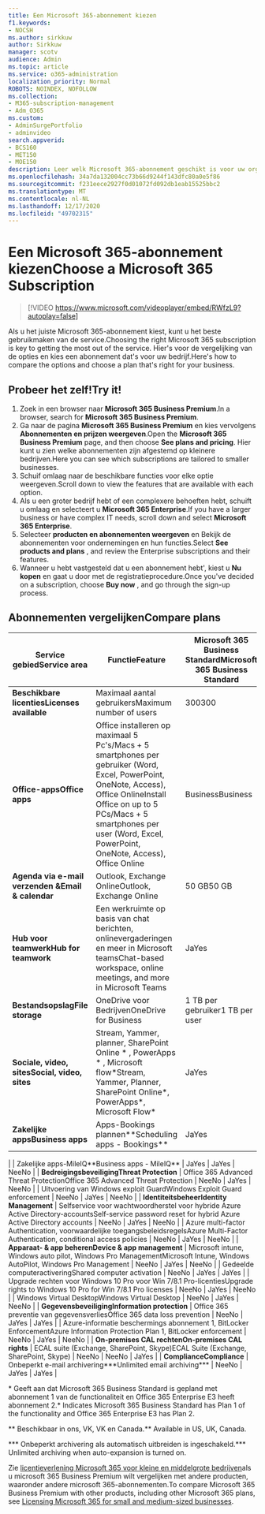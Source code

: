 ```yaml
---
title: Een Microsoft 365-abonnement kiezen
f1.keywords:
- NOCSH
ms.author: sirkkuw
author: Sirkkuw
manager: scotv
audience: Admin
ms.topic: article
ms.service: o365-administration
localization_priority: Normal
ROBOTS: NOINDEX, NOFOLLOW
ms.collection:
- M365-subscription-management
- Adm_O365
ms.custom:
- AdminSurgePortfolio
- adminvideo
search.appverid:
- BCS160
- MET150
- MOE150
description: Leer welk Microsoft 365-abonnement geschikt is voor uw organisatie.
ms.openlocfilehash: 34a7da132004cc73b66d9244f143dfc80a0e5f86
ms.sourcegitcommit: f231eece2927f0d01072fd092db1eab15525bbc2
ms.translationtype: MT
ms.contentlocale: nl-NL
ms.lasthandoff: 12/17/2020
ms.locfileid: "49702315"
---
```

# <a name="choose-a-microsoft-365-subscription"></a><span data-ttu-id="3a84c-103">Een Microsoft 365-abonnement kiezen</span><span class="sxs-lookup"><span data-stu-id="3a84c-103">Choose a Microsoft 365 Subscription</span></span>

> [!VIDEO https://www.microsoft.com/videoplayer/embed/RWfzL9?autoplay=false]

<span data-ttu-id="3a84c-104">Als u het juiste Microsoft 365-abonnement kiest, kunt u het beste gebruikmaken van de service.</span><span class="sxs-lookup"><span data-stu-id="3a84c-104">Choosing the right Microsoft 365 subscription is key to getting the most out of the service.</span></span> <span data-ttu-id="3a84c-105">Hier&#39;s voor de vergelijking van de opties en kies een abonnement dat&#39;s voor uw bedrijf.</span><span class="sxs-lookup"><span data-stu-id="3a84c-105">Here&#39;s how to compare the options and choose a plan that&#39;s right for your business.</span></span>

## <a name="try-it"></a><span data-ttu-id="3a84c-106">Probeer het zelf!</span><span class="sxs-lookup"><span data-stu-id="3a84c-106">Try it!</span></span>

1. <span data-ttu-id="3a84c-107">Zoek in een browser naar  **Microsoft 365 Business Premium**.</span><span class="sxs-lookup"><span data-stu-id="3a84c-107">In a browser, search for  **Microsoft 365 Business Premium**.</span></span>
2. <span data-ttu-id="3a84c-108">Ga naar de pagina  **Microsoft 365 Business Premium**  en kies vervolgens  **Abonnementen en prijzen weergeven**.</span><span class="sxs-lookup"><span data-stu-id="3a84c-108">Open the  **Microsoft 365 Business Premium**  page, and then choose  **See plans and pricing**.</span></span> <span data-ttu-id="3a84c-109">Hier kunt u zien welke abonnementen zijn afgestemd op kleinere bedrijven.</span><span class="sxs-lookup"><span data-stu-id="3a84c-109">Here you can see which subscriptions are tailored to smaller businesses.</span></span>
3. <span data-ttu-id="3a84c-110">Schuif omlaag naar de beschikbare functies voor elke optie weergeven.</span><span class="sxs-lookup"><span data-stu-id="3a84c-110">Scroll down to view the features that are available with each option.</span></span>
4. <span data-ttu-id="3a84c-111">Als u een groter bedrijf hebt of een complexere behoeften hebt, schuift u omlaag en selecteert u  **Microsoft 365 Enterprise**.</span><span class="sxs-lookup"><span data-stu-id="3a84c-111">If you have a larger business or have complex IT needs, scroll down and select  **Microsoft 365 Enterprise**.</span></span>
5. <span data-ttu-id="3a84c-112">Selecteer  **producten en abonnementen weergeven** en Bekijk de abonnementen voor ondernemingen en hun functies.</span><span class="sxs-lookup"><span data-stu-id="3a84c-112">Select  **See products and plans** , and review the Enterprise subscriptions and their features.</span></span>
6. <span data-ttu-id="3a84c-113">Wanneer u hebt vastgesteld dat u een abonnement hebt&#39;, kiest u  **Nu kopen** en gaat u door met de registratieprocedure.</span><span class="sxs-lookup"><span data-stu-id="3a84c-113">Once you&#39;ve decided on a subscription, choose  **Buy now** , and go through the sign-up process.</span></span>

## <a name="compare-plans"></a><span data-ttu-id="3a84c-114">Abonnementen vergelijken</span><span class="sxs-lookup"><span data-stu-id="3a84c-114">Compare plans</span></span>

| <span data-ttu-id="3a84c-115">**Service gebied**</span><span class="sxs-lookup"><span data-stu-id="3a84c-115">**Service area**</span></span> | <span data-ttu-id="3a84c-116">**Functie**</span><span class="sxs-lookup"><span data-stu-id="3a84c-116">**Feature**</span></span> | <span data-ttu-id="3a84c-117">**Microsoft 365 Business Standard**</span><span class="sxs-lookup"><span data-stu-id="3a84c-117">**Microsoft 365 Business Standard**</span></span> | <span data-ttu-id="3a84c-118">**Microsoft 365 Business Premium**</span><span class="sxs-lookup"><span data-stu-id="3a84c-118">**Microsoft 365 Business Premium**</span></span> | <span data-ttu-id="3a84c-119">**Office 365 Enterprise E3**</span><span class="sxs-lookup"><span data-stu-id="3a84c-119">**Office 365 Enterprise E3**</span></span> |
| --- | --- | --- | --- | --- |
| <span data-ttu-id="3a84c-120">**Beschikbare licenties**</span><span class="sxs-lookup"><span data-stu-id="3a84c-120">**Licenses available**</span></span> | <span data-ttu-id="3a84c-121">Maximaal aantal gebruikers</span><span class="sxs-lookup"><span data-stu-id="3a84c-121">Maximum number of users</span></span> | <span data-ttu-id="3a84c-122">300</span><span class="sxs-lookup"><span data-stu-id="3a84c-122">300</span></span> | <span data-ttu-id="3a84c-123">300</span><span class="sxs-lookup"><span data-stu-id="3a84c-123">300</span></span> | <span data-ttu-id="3a84c-124">Begrensd</span><span class="sxs-lookup"><span data-stu-id="3a84c-124">Unlimited</span></span> |
| <span data-ttu-id="3a84c-125">**Office-apps**</span><span class="sxs-lookup"><span data-stu-id="3a84c-125">**Office apps**</span></span> | <span data-ttu-id="3a84c-126">Office installeren op maximaal 5 Pc's/Macs + 5 smartphones per gebruiker (Word, Excel, PowerPoint, OneNote, Access), Office Online</span><span class="sxs-lookup"><span data-stu-id="3a84c-126">Install Office on up to 5 PCs/Macs + 5 smartphones per user (Word, Excel, PowerPoint, OneNote, Access), Office Online</span></span> | <span data-ttu-id="3a84c-127">Business</span><span class="sxs-lookup"><span data-stu-id="3a84c-127">Business</span></span> | <span data-ttu-id="3a84c-128">Business</span><span class="sxs-lookup"><span data-stu-id="3a84c-128">Business</span></span> | <span data-ttu-id="3a84c-129">ProPlus</span><span class="sxs-lookup"><span data-stu-id="3a84c-129">ProPlus</span></span> |
| <span data-ttu-id="3a84c-130">**Agenda via e-mail verzenden &amp;**</span><span class="sxs-lookup"><span data-stu-id="3a84c-130">**Email &amp; calendar**</span></span> | <span data-ttu-id="3a84c-131">Outlook, Exchange Online</span><span class="sxs-lookup"><span data-stu-id="3a84c-131">Outlook, Exchange Online</span></span> | <span data-ttu-id="3a84c-132">50 GB</span><span class="sxs-lookup"><span data-stu-id="3a84c-132">50 GB</span></span> | <span data-ttu-id="3a84c-133">50 GB</span><span class="sxs-lookup"><span data-stu-id="3a84c-133">50 GB</span></span> | <span data-ttu-id="3a84c-134">100 GB</span><span class="sxs-lookup"><span data-stu-id="3a84c-134">100 GB</span></span> |
| <span data-ttu-id="3a84c-135">**Hub voor teamwerk**</span><span class="sxs-lookup"><span data-stu-id="3a84c-135">**Hub for teamwork**</span></span> | <span data-ttu-id="3a84c-136">Een werkruimte op basis van chat berichten, onlinevergaderingen en meer in Microsoft teams</span><span class="sxs-lookup"><span data-stu-id="3a84c-136">Chat-based workspace, online meetings, and more in Microsoft Teams</span></span> | <span data-ttu-id="3a84c-137">Ja</span><span class="sxs-lookup"><span data-stu-id="3a84c-137">Yes</span></span> | <span data-ttu-id="3a84c-138">Ja</span><span class="sxs-lookup"><span data-stu-id="3a84c-138">Yes</span></span> | <span data-ttu-id="3a84c-139">Ja</span><span class="sxs-lookup"><span data-stu-id="3a84c-139">Yes</span></span> |
| <span data-ttu-id="3a84c-140">**Bestandsopslag**</span><span class="sxs-lookup"><span data-stu-id="3a84c-140">**File storage**</span></span> | <span data-ttu-id="3a84c-141">OneDrive voor Bedrijven</span><span class="sxs-lookup"><span data-stu-id="3a84c-141">OneDrive for Business</span></span> | <span data-ttu-id="3a84c-142">1 TB per gebruiker</span><span class="sxs-lookup"><span data-stu-id="3a84c-142">1 TB per user</span></span> | <span data-ttu-id="3a84c-143">1 TB per gebruiker</span><span class="sxs-lookup"><span data-stu-id="3a84c-143">1 TB per user</span></span> | <span data-ttu-id="3a84c-144">Begrensd</span><span class="sxs-lookup"><span data-stu-id="3a84c-144">Unlimited</span></span> |
| <span data-ttu-id="3a84c-145">**Sociale, video, sites**</span><span class="sxs-lookup"><span data-stu-id="3a84c-145">**Social, video, sites**</span></span> | <span data-ttu-id="3a84c-146">Stream, Yammer, planner, SharePoint Online \* , PowerApps \* , Microsoft flow\*</span><span class="sxs-lookup"><span data-stu-id="3a84c-146">Stream, Yammer, Planner, SharePoint Online\*, PowerApps\*, Microsoft Flow\*</span></span> | <span data-ttu-id="3a84c-147">Ja</span><span class="sxs-lookup"><span data-stu-id="3a84c-147">Yes</span></span> | <span data-ttu-id="3a84c-148">Ja</span><span class="sxs-lookup"><span data-stu-id="3a84c-148">Yes</span></span> | <span data-ttu-id="3a84c-149">Ja</span><span class="sxs-lookup"><span data-stu-id="3a84c-149">Yes</span></span> |
| <span data-ttu-id="3a84c-150">**Zakelijke apps**</span><span class="sxs-lookup"><span data-stu-id="3a84c-150">**Business apps**</span></span> | <span data-ttu-id="3a84c-151">Apps-Bookings plannen\*\*</span><span class="sxs-lookup"><span data-stu-id="3a84c-151">Scheduling apps - Bookings\*\*</span></span> | <span data-ttu-id="3a84c-152">Ja</span><span class="sxs-lookup"><span data-stu-id="3a84c-152">Yes</span></span> | <span data-ttu-id="3a84c-153">Ja</span><span class="sxs-lookup"><span data-stu-id="3a84c-153">Yes</span></span> | <span data-ttu-id="3a84c-154">Ja</span><span class="sxs-lookup"><span data-stu-id="3a84c-154">Yes</span></span> |
|
 | <span data-ttu-id="3a84c-155">Zakelijke apps-MileIQ\*\*</span><span class="sxs-lookup"><span data-stu-id="3a84c-155">Business apps - MileIQ\*\*</span></span> | <span data-ttu-id="3a84c-156">Ja</span><span class="sxs-lookup"><span data-stu-id="3a84c-156">Yes</span></span> | <span data-ttu-id="3a84c-157">Ja</span><span class="sxs-lookup"><span data-stu-id="3a84c-157">Yes</span></span> | <span data-ttu-id="3a84c-158">Nee</span><span class="sxs-lookup"><span data-stu-id="3a84c-158">No</span></span> |
| <span data-ttu-id="3a84c-159">**Bedreigingsbeveiliging**</span><span class="sxs-lookup"><span data-stu-id="3a84c-159">**Threat Protection**</span></span> | <span data-ttu-id="3a84c-160">Office 365 Advanced Threat Protection</span><span class="sxs-lookup"><span data-stu-id="3a84c-160">Office 365 Advanced Threat Protection</span></span> | <span data-ttu-id="3a84c-161">Nee</span><span class="sxs-lookup"><span data-stu-id="3a84c-161">No</span></span> | <span data-ttu-id="3a84c-162">Ja</span><span class="sxs-lookup"><span data-stu-id="3a84c-162">Yes</span></span> | <span data-ttu-id="3a84c-163">Nee</span><span class="sxs-lookup"><span data-stu-id="3a84c-163">No</span></span> |
 | <span data-ttu-id="3a84c-164">Uitvoering van Windows exploit Guard</span><span class="sxs-lookup"><span data-stu-id="3a84c-164">Windows Exploit Guard enforcement</span></span> | <span data-ttu-id="3a84c-165">Nee</span><span class="sxs-lookup"><span data-stu-id="3a84c-165">No</span></span> | <span data-ttu-id="3a84c-166">Ja</span><span class="sxs-lookup"><span data-stu-id="3a84c-166">Yes</span></span> | <span data-ttu-id="3a84c-167">Nee</span><span class="sxs-lookup"><span data-stu-id="3a84c-167">No</span></span> |
| <span data-ttu-id="3a84c-168">**Identiteitsbeheer**</span><span class="sxs-lookup"><span data-stu-id="3a84c-168">**Identity Management**</span></span> | <span data-ttu-id="3a84c-169">Selfservice voor wachtwoordherstel voor hybride Azure Active Directory-accounts</span><span class="sxs-lookup"><span data-stu-id="3a84c-169">Self-service password reset for hybrid Azure Active Directory accounts</span></span> | <span data-ttu-id="3a84c-170">Nee</span><span class="sxs-lookup"><span data-stu-id="3a84c-170">No</span></span> | <span data-ttu-id="3a84c-171">Ja</span><span class="sxs-lookup"><span data-stu-id="3a84c-171">Yes</span></span> | <span data-ttu-id="3a84c-172">Nee</span><span class="sxs-lookup"><span data-stu-id="3a84c-172">No</span></span> |
 | <span data-ttu-id="3a84c-173">Azure multi-factor Authentication, voorwaardelijke toegangsbeleidsregels</span><span class="sxs-lookup"><span data-stu-id="3a84c-173">Azure Multi-Factor Authentication, conditional access policies</span></span> | <span data-ttu-id="3a84c-174">Nee</span><span class="sxs-lookup"><span data-stu-id="3a84c-174">No</span></span> | <span data-ttu-id="3a84c-175">Ja</span><span class="sxs-lookup"><span data-stu-id="3a84c-175">Yes</span></span> | <span data-ttu-id="3a84c-176">Nee</span><span class="sxs-lookup"><span data-stu-id="3a84c-176">No</span></span> |
| <span data-ttu-id="3a84c-177">**Apparaat- &amp; app beheren**</span><span class="sxs-lookup"><span data-stu-id="3a84c-177">**Device &amp; app management**</span></span> | <span data-ttu-id="3a84c-178">Microsoft intune, Windows auto pilot, Windows Pro Management</span><span class="sxs-lookup"><span data-stu-id="3a84c-178">Microsoft Intune, Windows AutoPilot, Windows Pro Management</span></span> | <span data-ttu-id="3a84c-179">Nee</span><span class="sxs-lookup"><span data-stu-id="3a84c-179">No</span></span> | <span data-ttu-id="3a84c-180">Ja</span><span class="sxs-lookup"><span data-stu-id="3a84c-180">Yes</span></span> | <span data-ttu-id="3a84c-181">Nee</span><span class="sxs-lookup"><span data-stu-id="3a84c-181">No</span></span> |
 | <span data-ttu-id="3a84c-182">Gedeelde computeractivering</span><span class="sxs-lookup"><span data-stu-id="3a84c-182">Shared computer activation</span></span> | <span data-ttu-id="3a84c-183">Nee</span><span class="sxs-lookup"><span data-stu-id="3a84c-183">No</span></span> | <span data-ttu-id="3a84c-184">Ja</span><span class="sxs-lookup"><span data-stu-id="3a84c-184">Yes</span></span> | <span data-ttu-id="3a84c-185">Ja</span><span class="sxs-lookup"><span data-stu-id="3a84c-185">Yes</span></span> |
 | <span data-ttu-id="3a84c-186">Upgrade rechten voor Windows 10 Pro voor Win 7/8.1 Pro-licenties</span><span class="sxs-lookup"><span data-stu-id="3a84c-186">Upgrade rights to Windows 10 Pro for Win 7/8.1 Pro licenses</span></span> | <span data-ttu-id="3a84c-187">Nee</span><span class="sxs-lookup"><span data-stu-id="3a84c-187">No</span></span> | <span data-ttu-id="3a84c-188">Ja</span><span class="sxs-lookup"><span data-stu-id="3a84c-188">Yes</span></span> | <span data-ttu-id="3a84c-189">Nee</span><span class="sxs-lookup"><span data-stu-id="3a84c-189">No</span></span> |
 | <span data-ttu-id="3a84c-190">Windows Virtual Desktop</span><span class="sxs-lookup"><span data-stu-id="3a84c-190">Windows Virtual Desktop</span></span> | <span data-ttu-id="3a84c-191">Nee</span><span class="sxs-lookup"><span data-stu-id="3a84c-191">No</span></span> | <span data-ttu-id="3a84c-192">Ja</span><span class="sxs-lookup"><span data-stu-id="3a84c-192">Yes</span></span> | <span data-ttu-id="3a84c-193">Nee</span><span class="sxs-lookup"><span data-stu-id="3a84c-193">No</span></span> |
| <span data-ttu-id="3a84c-194">**Gegevensbeveiliging**</span><span class="sxs-lookup"><span data-stu-id="3a84c-194">**Information protection**</span></span> | <span data-ttu-id="3a84c-195">Office 365 preventie van gegevensverlies</span><span class="sxs-lookup"><span data-stu-id="3a84c-195">Office 365 data loss prevention</span></span> | <span data-ttu-id="3a84c-196">Nee</span><span class="sxs-lookup"><span data-stu-id="3a84c-196">No</span></span> | <span data-ttu-id="3a84c-197">Ja</span><span class="sxs-lookup"><span data-stu-id="3a84c-197">Yes</span></span> | <span data-ttu-id="3a84c-198">Ja</span><span class="sxs-lookup"><span data-stu-id="3a84c-198">Yes</span></span> |
 | <span data-ttu-id="3a84c-199">Azure-informatie beschermings abonnement 1, BitLocker Enforcement</span><span class="sxs-lookup"><span data-stu-id="3a84c-199">Azure Information Protection Plan 1, BitLocker enforcement</span></span> | <span data-ttu-id="3a84c-200">Nee</span><span class="sxs-lookup"><span data-stu-id="3a84c-200">No</span></span> | <span data-ttu-id="3a84c-201">Ja</span><span class="sxs-lookup"><span data-stu-id="3a84c-201">Yes</span></span> | <span data-ttu-id="3a84c-202">Nee</span><span class="sxs-lookup"><span data-stu-id="3a84c-202">No</span></span> |
| <span data-ttu-id="3a84c-203">**On-premises CAL rechten**</span><span class="sxs-lookup"><span data-stu-id="3a84c-203">**On-premises CAL rights**</span></span> | <span data-ttu-id="3a84c-204">ECAL suite (Exchange, SharePoint, Skype)</span><span class="sxs-lookup"><span data-stu-id="3a84c-204">ECAL Suite (Exchange, SharePoint, Skype)</span></span> | <span data-ttu-id="3a84c-205">Nee</span><span class="sxs-lookup"><span data-stu-id="3a84c-205">No</span></span> | <span data-ttu-id="3a84c-206">Nee</span><span class="sxs-lookup"><span data-stu-id="3a84c-206">No</span></span> | <span data-ttu-id="3a84c-207">Ja</span><span class="sxs-lookup"><span data-stu-id="3a84c-207">Yes</span></span> |
| <span data-ttu-id="3a84c-208">**Compliance**</span><span class="sxs-lookup"><span data-stu-id="3a84c-208">**Compliance**</span></span> | <span data-ttu-id="3a84c-209">Onbeperkt e-mail archivering\*\*\*</span><span class="sxs-lookup"><span data-stu-id="3a84c-209">Unlimited email archiving\*\*\*</span></span> | <span data-ttu-id="3a84c-210">Nee</span><span class="sxs-lookup"><span data-stu-id="3a84c-210">No</span></span> | <span data-ttu-id="3a84c-211">Ja</span><span class="sxs-lookup"><span data-stu-id="3a84c-211">Yes</span></span> | <span data-ttu-id="3a84c-212">Ja</span><span class="sxs-lookup"><span data-stu-id="3a84c-212">Yes</span></span> |

<span data-ttu-id="3a84c-213">\* Geeft aan dat Microsoft 365 Business Standard is gepland met abonnement 1 van de functionaliteit en Office 365 Enterprise E3 heeft abonnement 2.</span><span class="sxs-lookup"><span data-stu-id="3a84c-213">\* Indicates Microsoft 365 Business Standard has Plan 1 of the functionality and Office 365 Enterprise E3 has Plan 2.</span></span>

<span data-ttu-id="3a84c-214">\*\* Beschikbaar in ons, VK, VK en Canada.</span><span class="sxs-lookup"><span data-stu-id="3a84c-214">\*\* Available in US, UK, Canada.</span></span>

<span data-ttu-id="3a84c-215">\*\*\* Onbeperkt archivering als automatisch uitbreiden is ingeschakeld.</span><span class="sxs-lookup"><span data-stu-id="3a84c-215">\*\*\* Unlimited archiving when auto-expansion is turned on.</span></span>

<span data-ttu-id="3a84c-216">Zie [licentieverlening Microsoft 365 voor kleine en middelgrote bedrijven](https://docs.microsoft.com/office365/servicedescriptions/microsoft-365-service-descriptions/licensing-microsoft-365-in-smb)als u microsoft 365 Business Premium wilt vergelijken met andere producten, waaronder andere microsoft 365-abonnementen.</span><span class="sxs-lookup"><span data-stu-id="3a84c-216">To compare Microsoft 365 Business Premium with other products, including other Microsoft 365 plans, see [Licensing Microsoft 365 for small and medium-sized businesses](https://docs.microsoft.com/office365/servicedescriptions/microsoft-365-service-descriptions/licensing-microsoft-365-in-smb).</span></span>